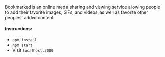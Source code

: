 Bookmarked is an online media sharing and viewing service allowing people to add their favorite images, GIFs, and videos, as well as favorite other peoples' added content.

#### Instructions:
* ```npm install```
* ```npm start```
* Visit ```localhost:3000```
